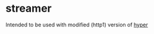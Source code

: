 # streamer
Intended to be used with modified (http1) version of [hyper](https://github.com/deshmukhrajvardhan/hyper.git)
